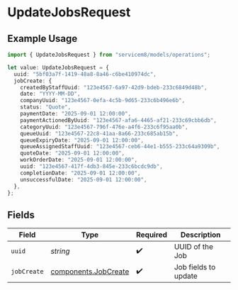 # UpdateJobsRequest

## Example Usage

```typescript
import { UpdateJobsRequest } from "servicem8/models/operations";

let value: UpdateJobsRequest = {
  uuid: "5bf03a7f-1419-48a8-8a46-c6be410974dc",
  jobCreate: {
    createdByStaffUuid: "123e4567-6a97-42d9-bdeb-233c6849d48b",
    date: "YYYY-MM-DD",
    companyUuid: "123e4567-0efa-4c5b-9d65-233c6b496e6b",
    status: "Quote",
    paymentDate: "2025-09-01 12:00:00",
    paymentActionedByUuid: "123e4567-afa6-4465-af21-233c69cbb6db",
    categoryUuid: "123e4567-796f-476e-a4f6-233c6f95aa0b",
    queueUuid: "123e4567-22c8-41aa-8a66-233c685ab15b",
    queueExpiryDate: "2025-09-01 12:00:00",
    queueAssignedStaffUuid: "123e4567-ceb6-44e1-b555-233c64a9309b",
    quoteDate: "2025-09-01 12:00:00",
    workOrderDate: "2025-09-01 12:00:00",
    uuid: "123e4567-417f-4db3-845e-233c6bcdc9db",
    completionDate: "2025-09-01 12:00:00",
    unsuccessfulDate: "2025-09-01 12:00:00",
  },
};
```

## Fields

| Field                                                        | Type                                                         | Required                                                     | Description                                                  |
| ------------------------------------------------------------ | ------------------------------------------------------------ | ------------------------------------------------------------ | ------------------------------------------------------------ |
| `uuid`                                                       | *string*                                                     | :heavy_check_mark:                                           | UUID of the Job                                              |
| `jobCreate`                                                  | [components.JobCreate](../../models/components/jobcreate.md) | :heavy_check_mark:                                           | Job fields to update                                         |